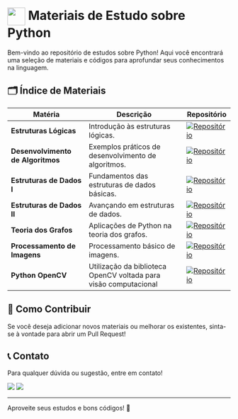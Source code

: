 # [<img src="https://skillicons.dev/icons?i=python&theme=dark" width="40" align="center">](https://www.python.org/) Materiais de Estudo sobre Python

Bem-vindo ao repositório de estudos sobre Python! Aqui você encontrará uma seleção de materiais e códigos para aprofundar seus conhecimentos na linguagem.

## 🗂️ Índice de Materiais

| **Matéria**                      | **Descrição**                                 | **Repositório**                                      |
|----------------------------------|-----------------------------------------------|-----------------------------------------------|
| **Estruturas Lógicas**           | Introdução às estruturas lógicas.   | [![Repositório](https://img.shields.io/badge/Ver%20Material-29577E?style=for-the-badge)](notebooks/EstruturasLogicas.ipynb)        |
| **Desenvolvimento de Algoritmos**| Exemplos práticos de desenvolvimento de algoritmos. | [![Repositório](https://img.shields.io/badge/Ver%20Material-FFD040?style=for-the-badge)](notebooks/DesenvolvimentoDeAlgoritmos.ipynb) |
| **Estruturas de Dados I**        | Fundamentos das estruturas de dados básicas. | [![Repositório](https://img.shields.io/badge/Ver%20Material-29577E?style=for-the-badge)](notebooks/EstruturaDeDadosI.ipynb)       |
| **Estruturas de Dados II**       | Avançando em estruturas de dados.    | [![Repositório](https://img.shields.io/badge/Ver%20Material-FFD040?style=for-the-badge)](notebooks/EstruturaDeDadosII.ipynb)      |
| **Teoria dos Grafos**            | Aplicações de Python na teoria dos grafos.     | [![Repositório](https://img.shields.io/badge/Ver%20Material-29577E?style=for-the-badge)](notebooks/TeoriaDosGrafos.ipynb)          |
| **Processamento de Imagens**     | Processamento básico de imagens. | [![Repositório](https://img.shields.io/badge/Ver%20Material-FFD040?style=for-the-badge)](notebooks/ProcessamentoImagens.ipynb)     |
| **Python OpenCV** | Utilização da biblioteca OpenCV voltada para visão computacional | [![Repositório](https://img.shields.io/badge/Ver%20Material-29577E?style=for-the-badge)](python-opencv)     |


## 🤝 Como Contribuir

Se você deseja adicionar novos materiais ou melhorar os existentes, sinta-se à vontade para abrir um Pull Request!


## 📞 Contato 
Para qualquer dúvida ou sugestão, entre em contato!

<div>
    <a href="https://www.linkedin.com/in/joschonarth/" target="_blank"><img src="https://img.shields.io/badge/LinkedIn-0077B5?style=for-the-badge&logo=linkedin&logoColor=white" target="_blank"></a>
    <a href="mailto:joschonarth@gmail.com" target="_blank"><img src="https://img.shields.io/badge/Gmail-D14836?style=for-the-badge&logo=gmail&logoColor=white" target="_blank"></a>
</div>

---

Aproveite seus estudos e bons códigos! 🚀